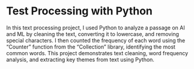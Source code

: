 # Test Processing with Python

In this text processing project, I used Python to analyze a passage on AI and ML by cleaning the text, converting it to lowercase, and removing special characters.
I then counted the frequency of each word using the “Counter” function from the “Collection”  library, identifying the most common words.
This project demonstrates text cleaning, word frequency analysis, and extracting key themes from text using Python.
